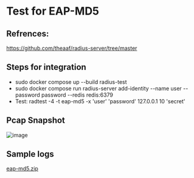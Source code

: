# Test for EAP-MD5 

## Refrences:
https://github.com/theaaf/radius-server/tree/master

## Steps for integration
* sudo docker compose up --build radius-test
* sudo docker compose run radius-server add-identity --name user --password password --redis redis:6379
* Test: radtest -4 -t eap-md5 -x 'user' 'password' 127.0.0.1 10 'secret'

## Pcap Snapshot
![image](https://github.com/panyogesh/integration-magma/assets/69527565/5e13fe4a-5e2c-49b1-b1ed-b37aa7ecde83)

## Sample logs
[eap-md5.zip](https://github.com/panyogesh/integration-magma/files/12726246/eap-md5.zip)
